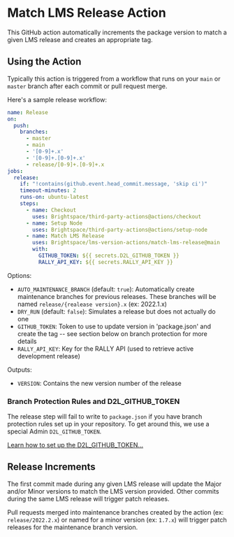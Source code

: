 # Match LMS Release Action

This GitHub action automatically increments the package version to match a given LMS release and creates an appropriate tag.

## Using the Action

Typically this action is triggered from a workflow that runs on your `main` or `master` branch after each commit or pull request merge.

Here's a sample release workflow:

```yml
name: Release
on:
  push:
    branches:
      - master
      - main
      - '[0-9]+.x'
      - '[0-9]+.[0-9]+.x'
      - release/[0-9]+.[0-9]+.x
jobs:
  release:
    if: "!contains(github.event.head_commit.message, 'skip ci')"
    timeout-minutes: 2
    runs-on: ubuntu-latest
    steps:
      - name: Checkout
        uses: Brightspace/third-party-actions@actions/checkout
      - name: Setup Node
        uses: Brightspace/third-party-actions@actions/setup-node
      - name: Match LMS Release
        uses: Brightspace/lms-version-actions/match-lms-release@main
        with:
          GITHUB_TOKEN: ${{ secrets.D2L_GITHUB_TOKEN }}
          RALLY_API_KEY: ${{ secrets.RALLY_API_KEY }}
```

Options:
* `AUTO_MAINTENANCE_BRANCH` (default: `true`): Automatically create maintenance branches for previous releases. These branches will be named `release/{realease version}.x` (ex: 2022.1.x)
* `DRY_RUN` (default: `false`): Simulates a release but does not actually do one
* `GITHUB_TOKEN`: Token to use to update version in 'package.json' and create the tag -- see section below on branch protection for more details
* `RALLY_API_KEY`: Key for the RALLY API (used to retrieve active development release)

Outputs:
* `VERSION`: Contains the new version number of the release

### Branch Protection Rules and D2L_GITHUB_TOKEN

The release step will fail to write to `package.json` if you have branch protection rules set up in your repository. To get around this, we use a special Admin `D2L_GITHUB_TOKEN`.

[Learn how to set up the D2L_GITHUB_TOKEN...](https://github.com/BrightspaceUI/actions/blob/main/docs/branch-protection.md)

## Release Increments
The first commit made during any given LMS release will update the Major and/or Minor versions to match the LMS version provided. Other commits during the same LMS release will trigger patch releases.

Pull requests merged into maintenance branches created by the action (ex: `release/2022.2.x`) or named for a minor version (ex: `1.7.x`) will trigger patch releases for the maintenance branch version.
